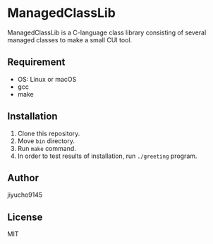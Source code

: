 # ManagedClassLib
ManagedClassLib is a C-language class library consisting of several managed classes to make a small CUI tool.

## Requirement
- OS: Linux or macOS
- gcc
- make

## Installation
1. Clone this repository.
2. Move `bin` directory.
3. Run `make` command.
4. In order to test results of installation, run `./greeting` program.

## Author
jiyucho9145

## License
MIT
